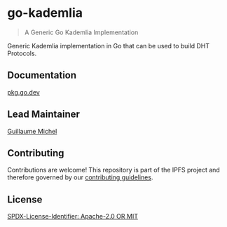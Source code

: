 go-kademlia
=======================

> A Generic Go Kademlia Implementation

Generic Kademlia implementation in Go that can be used to build DHT Protocols.

## Documentation

[pkg.go.dev](https://pkg.go.dev/github.com/plprobelab/go-kademlia)

## Lead Maintainer

[Guillaume Michel](https://github.com/guillaumemichel)

## Contributing

Contributions are welcome! This repository is part of the IPFS project and therefore governed by our [contributing guidelines](https://github.com/ipfs/community/blob/master/CONTRIBUTING.md).

## License

[SPDX-License-Identifier: Apache-2.0 OR MIT](LICENSE.md)
